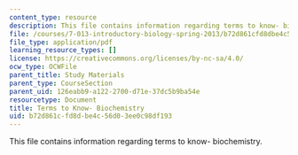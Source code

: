 ```yaml
---
content_type: resource
description: This file contains information regarding terms to know- biochemistry.
file: /courses/7-013-introductory-biology-spring-2013/b72d861cfd8dbe4c56d03ee0c98df193_MIT7_013S13_Biochemistry.pdf
file_type: application/pdf
learning_resource_types: []
license: https://creativecommons.org/licenses/by-nc-sa/4.0/
ocw_type: OCWFile
parent_title: Study Materials
parent_type: CourseSection
parent_uid: 126eabb9-a122-2700-d71e-37dc5b9ba54e
resourcetype: Document
title: Terms to Know- Biochemistry
uid: b72d861c-fd8d-be4c-56d0-3ee0c98df193
---
```

This file contains information regarding terms to know- biochemistry.